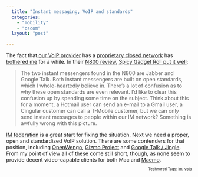 ```yaml
---
  title: "Instant messaging, VoIP and standards"
  categories: 
    - "mobility"
    - "oscom"
  layout: "post"

---
```

The fact that<a href="http://www.skype.com/helloagain.html"> our VoIP provider</a> has a <a href="http://en.wikipedia.org/wiki/Skype_Protocol">proprietary closed network</a> has <a href="http://bergie.iki.fi/blog/gizmo-and-the-new-skype-ui.html">bothered me</a> for a while. In their <a href="http://spicygadget.com/blog/2007/02/04/nokia-n800-internet-tablet-review/">N800 review</a>, <a href="http://spicygadget.com/blog/2007/02/04/nokia-n800-internet-tablet-review/5/">Spicy Gadget Roll put it well</a>:
<blockquote>The two instant messengers found in the N800 are Jabber and Google Talk. Both instant messengers are built on open standards, which I whole-heartedly believe in. There’s a lot of confusion as to why these open standards are even relevant. I’d like to clear this confusion up by spending some time on the subject. Think about this for a moment, a Hotmail user can send an e-mail to a Gmail user, a Cingular customer can call a T-Mobile customer, but we can only send instant messages to people within our IM network? Something is awfully wrong with this picture.</blockquote><a href="http://www.imfederation.com/">IM federation</a> is a great start for fixing the situation. Next we need a proper, open and standardized VoIP solution. There are some contenders for that position, including <a href="http://openwengo.com/">OpenWengo</a>, <a href="http://www.gizmoproject.com/">Gizmo Project</a> and <a href="http://code.google.com/apis/talk/jep_extensions/jingleinfo.html">Google Talk / Jingle</a>. From my point of view all of these come still short, though, as none seem to provide decent video-capable clients for both Mac and <a href="http://maemo.org/">Maemo</a>.
<p style="text-align:right;font-size:10px;">Technorati Tags: <a href="http://www.technorati.com/tag/im" rel="tag">im</a>, <a href="http://www.technorati.com/tag/voip" rel="tag">voip</a></p>